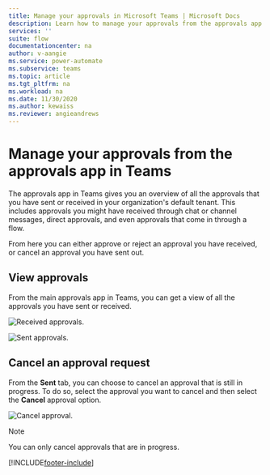 ```yaml
---
title: Manage your approvals in Microsoft Teams | Microsoft Docs
description: Learn how to manage your approvals from the approvals app in Teams.
services: ''
suite: flow
documentationcenter: na
author: v-aangie
ms.service: power-automate
ms.subservice: teams
ms.topic: article
ms.tgt_pltfrm: na
ms.workload: na
ms.date: 11/30/2020
ms.author: kewaiss
ms.reviewer: angieandrews
---
```


# Manage your approvals from the approvals app in Teams

The approvals app in Teams gives you an overview of all the approvals that you have sent or received in your organization's default tenant. This includes approvals you might have received through chat or channel messages, direct approvals, and even approvals that come in through a flow.

From here you can either approve or reject an approval you have received, or cancel an approval you have sent out.

## View approvals

From the main approvals app in Teams, you can get a view of all the approvals you have sent or received.

![Received approvals.](../media/native-approvals-in-teams/approval-app-received.png)

![Sent approvals.](../media/native-approvals-in-teams/approvals-app-sent.png)

## Cancel an approval request

From the **Sent** tab, you can choose to cancel an approval that is still in progress. To do so, select the approval you want to cancel and then select the **Cancel** approval option.

![Cancel approval.](../media/native-approvals-in-teams/approval-cancel.png)

>[!NOTE]
>You can only cancel approvals that are in progress.

[!INCLUDE[footer-include](../includes/footer-banner.md)]
